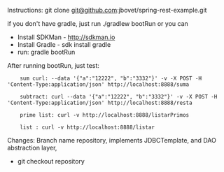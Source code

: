 
Instructions: git clone git@github.com:jbovet/spring-rest-example.git

if you don't have gradle, just run ./gradlew bootRun
or you can 

* Install SDKMan - http://sdkman.io 
* Install Gradle - sdk install gradle
* run: gradle bootRun

After running bootRun, just test:

		sum curl: --data '{"a":"12222", "b":"3332"}' -v -X POST -H 'Content-Type:application/json' http://localhost:8888/suma
		
        subtract: curl --data '{"a":"12222", "b":"3332"}' -v -X POST -H 'Content-Type:application/json' http://localhost:8888/resta
        
        prime list: curl -v http://localhost:8888/listarPrimos

        list : curl -v http://localhost:8888/listar


Changes:
Branch name repository, implements JDBCTemplate, and DAO abstraction layer, 

* git checkout repository
              
